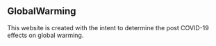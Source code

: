 ## GlobalWarming

This website is created with the intent to determine the post COVID-19 effects on global warming.
